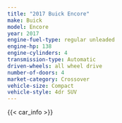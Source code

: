 ```yaml
---
title: "2017 Buick Encore"
make: Buick
model: Encore
year: 2017
engine-fuel-type: regular unleaded
engine-hp: 138
engine-cylinders: 4
transmission-type: Automatic
driven-wheels: all wheel drive
number-of-doors: 4
market-category: Crossover
vehicle-size: Compact
vehicle-style: 4dr SUV
---
```


{{< car_info >}}

